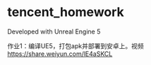 # tencent_homework

Developed with Unreal Engine 5

作业1：编译UE5，打包apk并部署到安卓上。视频 https://share.weiyun.com/lE4aSKCL
